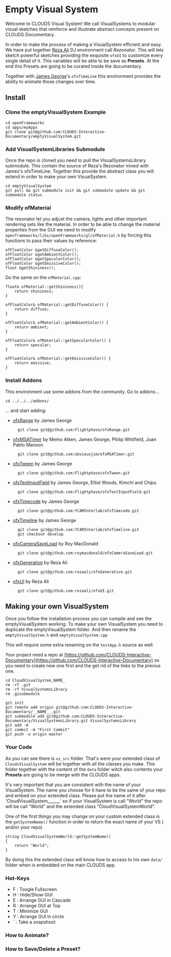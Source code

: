# Empty Visual System 

Welcome to CLOUDS Visual System!
We call VisualSystems to modular visual sketches that reinforce and illustrate abstract concepts present on CLOUDS Documentary.

In order to make the process of making a VisualSystem efficient and easy. We have put together [Reza Ali](http://www.syedrezaali.com) DJ environment call *Rezonator*. This will lets sketch powerful sketches providing the exquisite `ofxUI` to customize every single detail of it. This variables will be able to be save as **Presets**. At the end this Presets are going to be curated inside the documentary.

Together with [James George](http://jamesgeorge.org/)'s `ofxTimeLine` this environment provides the ability to animate those changes over time.


## Install

### Clone the emptyVisualSystem Example

	cd openFrameworks
	cd apps/myApps
	git clone git@github.com:CLOUDS-Interactive-Documentary/emptyVisualSystem.git

### Add VisualSystemLibraries Submodule

Once the repo is cloned you need to pull the VisualSystemsLibrary submodule. This contain the source of Reza's Rezonator mixed with James's ofxTimeLine. Together this provide the abstract class you will extend in order to make your own VisualSystem.

	cd emptyVisualSystem	
	git pull && git submodule init && git submodule update && git submodule status

### Modify ofMaterial

The resonator let you adjust the camera, lights and other important rendering sets like the material. In order to be able to change the material properties from the GUI we need to modify `openframeworks/libs/openFrameworks/gl/ofMaterial.h` by forcing this functions to pass their values by reference:

	ofFloatColor &getDiffuseColor();
	ofFloatColor &getAmbientColor();
	ofFloatColor &getSpecularColor();
	ofFloatColor &getEmissiveColor();
	float &getShininess(); 
	
Do the same on the `ofMaterial.cpp`:

	float& ofMaterial::getShininess(){
		return shininess;
	}

	ofFloatColor& ofMaterial::getDiffuseColor() {
		return diffuse;
	}

	ofFloatColor& ofMaterial::getAmbientColor() {
		return ambient;
	}

	ofFloatColor& ofMaterial::getSpecularColor() {
		return specular;
	}

	ofFloatColor& ofMaterial::getEmissiveColor() {
		return emissive;
	}
	
### Install Addons

This environment use some addons from the community. Go to addons...

	cd ../../../addons/
	
…  and start adding:

* [ofxRange](https://github.com/Flightphase/ofxRange) by James George

		git clone git@github.com:Flightphase/ofxRange.git

* [ofxMSATimer](https://github.com/obviousjim/ofxMSATimer) by Memo Atken, James George, Philip Whitfield, Juan Pablo Manson

		git clone git@github.com:obviousjim/ofxMSATimer.git
		
* [ofxTween](https://github.com/Flightphase/ofxTween) by James George

		git clone git@github.com:Flightphase/ofxTween.git
		
* [ofxTextInputField](https://github.com/Flightphase/ofxTextInputField) by James George, Elliot Woods, Kimchi and Chips.

		git clone git@github.com:Flightphase/ofxTextInputField.git
		
* [ofxTimecode](https://github.com/YCAMInterlab/ofxTimecode) by James George

		git clone git@github.com:YCAMInterlab/ofxTimecode.git
		
* [ofxTimeline](https://github.com/YCAMInterlab/ofxTimeline) by James George

		git clone git@github.com:YCAMInterlab/ofxTimeline.git
		git checkout develop
		
* [ofxCameraSaveLoad](https://github.com/roymacdonald/ofxCameraSaveLoad) by Roy MacDonald

		git clone git@github.com:roymacdonald/ofxCameraSaveLoad.git
		
* [ofxGenerative](https://github.com/rezaali/ofxGenerative) by Reza Ali

		git clone git@github.com:rezaali/ofxGenerative.git
		
* [ofxUI](https://github.com/rezaali/ofxUI) by Reza Ali

		git clone git@github.com:rezaali/ofxUI.git
		
## Making your own VisualSystem

Once you follow the installation process you can compile and see the emptyVisualSystem working. To make your own VisualSystem you need to duplicate the emptyVisualSystem folder. And then rename the `emptyVisualSystem.h` and `emptyVisualSystem.cpp`

This will require some extra renaming on the `testApp.h` source as well. 

Your project need a repo at [https://github.com/CLOUDS-Interactive-Documentary](https://github.com/CLOUDS-Interactive-Documentary) so you need to create new one first and the get rid of the links to the previus one.

	cd CloudVisualSystem_NAME_
	rm -rf .git
	rm -rf VisualSystemsLibrary
	rm .gisubmodule
	
	git init
	git remote add origin git@github.com:CLOUDS-Interactive-Documentary/__NAME__.git
	git submodule add git@github.com:CLOUDS-Interactive-Documentary/VisualSystemsLibrary.git VisualSystemsLibrary
	git add -A
	git commit -m "First Commit"
	git push -u origin master
	
### Your Code 

As you can see there is `vs_src` folder. That's were your extended class of `CloudsVisualSystem` will be together with all the classes you make. This folder together with the content of the `data` folder witch also contents your **Presets** are going to be merge with the CLOUDS apps.

It's very important that you are consistent with the name of your VisualSystem. The name you choose for it have to be the same of your repo and embed on your extended class. Please put the name of it after 'CloudVisualSystem______' so if your VisualSystem is call "World" the repo will be call "World" and the extended class "CloudVisualSystemWorld".

One of the first things you may change on your custom extended class is the `getSystemName()` function in order to return the exact name of your VS ( and/or your repo)

	string CloudVisualSystemWorld::getSystemName()
	{
		return "World";
	}

By doing this the extended class will know how to access to his own `data/` folder when is embedded on the main CLOUDS app.
 
### Hot-Keys 

* F : Toogle Fullscreen
* H : Hide/Show GUI
* E : Arrange GUI in Cascade  
* R : Arrange GUI at Top
* T : Minimize GUI
* Y : Arrange GUI in circle
* ` : Take a snapshoot

### How to Animate?

### How to Save/Delete a Preset?


 






